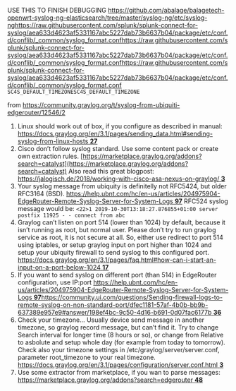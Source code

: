 USE THIS TO FINISH DEBUGGING https://github.com/abalage/balagetech-openwrt-syslog-ng-elasticsearch/tree/master/syslog-ng/etc/syslog-nghttps://raw.githubusercontent.com/splunk/splunk-connect-for-syslog/aea633d4623af5331167abc5227dab73b6637b04/package/etc/conf.d/conflib/_common/syslog_format.confhttps://raw.githubusercontent.com/splunk/splunk-connect-for-syslog/aea633d4623af5331167abc5227dab73b6637b04/package/etc/conf.d/conflib/_common/syslog_format.confhttps://raw.githubusercontent.com/splunk/splunk-connect-for-syslog/aea633d4623af5331167abc5227dab73b6637b04/package/etc/conf.d/conflib/_common/syslog_format.conf `SC4S_DEFAULT_TIMEZONESC4S_DEFAULT_TIMEZONE`







from https://community.graylog.org/t/syslog-from-ubiquiti-edgerouter/12546/2

1. Linux should work out of box, if you configure as described in manual:
   [https://docs.graylog.org/en/3.1/pages/sending_data.html#sending-syslog-from-linux-hosts **27**](https://docs.graylog.org/en/3.1/pages/sending_data.html#sending-syslog-from-linux-hosts)
2. Cisco don’t follow syslog standard. Use some content pack or create own extraction rules.
   [https://marketplace.graylog.org/addons?search=catalyst](https://marketplace.graylog.org/addons?search=catalyst)
   Also read this great blogpost:
   [https://jalogisch.de/2018/working-with-cisco-asa-nexus-on-graylog/ **3**](https://jalogisch.de/2018/working-with-cisco-asa-nexus-on-graylog/)
3. Your syslog message from ubiquity is definitelly not RFC5424, but older RFC3164 (BSD).
   [https://help.ubnt.com/hc/en-us/articles/204975904-EdgeRouter-Remote-Syslog-Server-for-System-Logs **97**](https://help.ubnt.com/hc/en-us/articles/204975904-EdgeRouter-Remote-Syslog-Server-for-System-Logs)
   RFC524 syslog message would be:
   `<22>1 2019-10-30T13:18:27.876855+01:00 server postfix 11925 - - connect from abc`
4. Graylog can’t listen on port 514 (lower than 1024) by default, because it isn’t running as root, but normal user. Please don’t try to run graylog service as root, it is not secure at all. So, either use redirect to port 514 using iptables, or setup graylog input on port higher than 1024 and setup your ubiquity firewall to send syslog to this configured port.
   [https://docs.graylog.org/en/3.1/pages/faq.html#how-can-i-start-an-input-on-a-port-below-1024 **17**](https://docs.graylog.org/en/3.1/pages/faq.html#how-can-i-start-an-input-on-a-port-below-1024)
5. If you want to send syslog on different port (than 514) in EdgeRouter configuration, use IP:port
   [https://help.ubnt.com/hc/en-us/articles/204975904-EdgeRouter-Remote-Syslog-Server-for-System-Logs **97**](https://help.ubnt.com/hc/en-us/articles/204975904-EdgeRouter-Remote-Syslog-Server-for-System-Logs)[https://community.ui.com/questions/Sending-firewall-logs-to-remote-syslog-on-non-standard-port/dfec1181-57af-4b0b-bb9b-637389e957e9#answer/198ef4bc-9c50-4d16-b691-0d07fac6177b **36**](https://community.ui.com/questions/Sending-firewall-logs-to-remote-syslog-on-non-standard-port/dfec1181-57af-4b0b-bb9b-637389e957e9#answer/198ef4bc-9c50-4d16-b691-0d07fac6177b)
6. Check your timezone… Usually device send message in another timezone, so graylog record message, but can’t find it. Try to change Search interval for longer time (8 hours or so), or change from Relative to asbolute and setup whole day (for example from today to tomorrow). Check also your timezone settings in /etc/graylog/server/server.conf, parameter root_timezone to your real timezone.
   [https://docs.graylog.org/en/3.1/pages/configuration/server.conf.html **3**](https://docs.graylog.org/en/3.1/pages/configuration/server.conf.html)
7. Use some extractor from marketplace, if you wan to parse messages:
   [https://marketplace.graylog.org/addons?search=edgerouter **48**](https://marketplace.graylog.org/addons?search=edgerouter)
